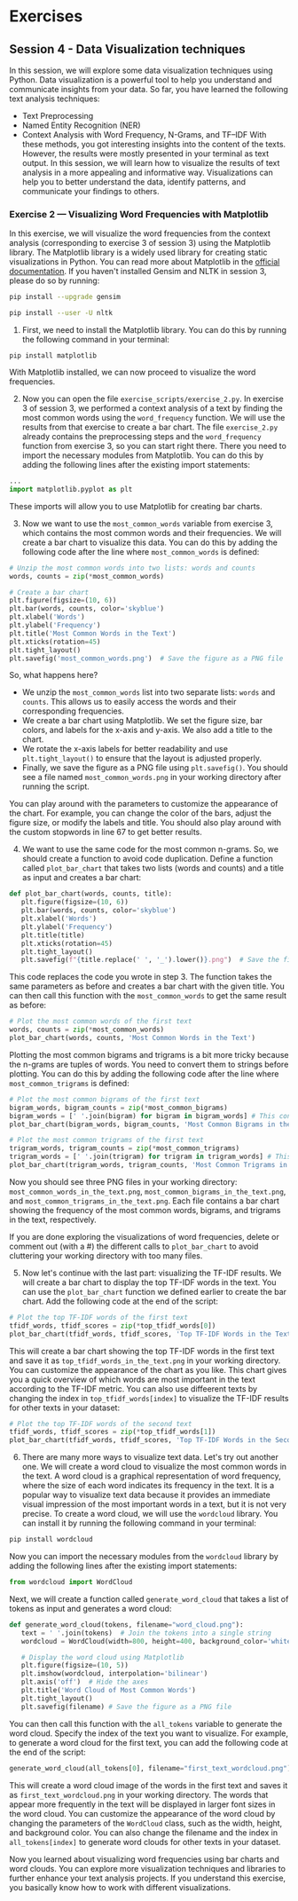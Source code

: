 # Exercises
## Session 4 - Data Visualization techniques

In this session, we will explore some data visualization techniques using Python. Data visualization is a powerful tool to help you understand and communicate insights from your data.
So far, you have learned the following text analysis techniques:
- Text Preprocessing
- Named Entity Recognition (NER)
- Context Analysis with Word Frequency, N-Grams, and TF–IDF
With these methods, you got interesting insights into the content of the texts. However, the results were mostly presented in your terminal as text output. In this session, we will learn how to visualize the results of text analysis in a more appealing and informative way. Visualizations can help you to better understand the data, identify patterns, and communicate your findings to others.

### Exercise 2 — Visualizing Word Frequencies with Matplotlib
In this exercise, we will visualize the word frequencies from the context analysis (corresponding to exercise 3 of session 3) using the Matplotlib library. The Matplotlib library is a widely used library for creating static visualizations in Python. You can read more about Matplotlib in the [official documentation](https://matplotlib.org). If you haven't installed Gensim and NLTK in session 3, please do so by running:

```bash
pip install --upgrade gensim
```
```bash
pip install --user -U nltk
```

1. First, we need to install the Matplotlib library. You can do this by running the following command in your terminal:
```
pip install matplotlib 
```

With Matplotlib installed, we can now proceed to visualize the word frequencies.


2. Now you can open the file `exercise_scripts/exercise_2.py`. In exercise 3 of session 3, we performed a context analysis of a text by finding the most common words using the `word_frequency` function. We will use the results from that exercise to create a bar chart. The file `exercise_2.py` already contains the preprocessing steps and the `word_frequency` function from exercise 3, so you can start right there. There you need to import the necessary modules from Matplotlib. You can do this by adding the following lines after the existing import statements:
```python
...
import matplotlib.pyplot as plt
```
These imports will allow you to use Matplotlib for creating bar charts.


3. Now we want to use the `most_common_words` variable from exercise 3, which contains the most common words and their frequencies. We will create a bar chart to visualize this data. You can do this by adding the following code after the line where `most_common_words` is defined:
```python
# Unzip the most common words into two lists: words and counts
words, counts = zip(*most_common_words)

# Create a bar chart
plt.figure(figsize=(10, 6))
plt.bar(words, counts, color='skyblue')
plt.xlabel('Words')
plt.ylabel('Frequency')
plt.title('Most Common Words in the Text')
plt.xticks(rotation=45)
plt.tight_layout()
plt.savefig('most_common_words.png')  # Save the figure as a PNG file
```
So, what happens here?
- We unzip the `most_common_words` list into two separate lists: `words` and `counts`. This allows us to easily access the words and their corresponding frequencies.
- We create a bar chart using Matplotlib. We set the figure size, bar colors, and labels for the x-axis and y-axis. We also add a title to the chart.
- We rotate the x-axis labels for better readability and use `plt.tight_layout()` to ensure that the layout is adjusted properly.
- Finally, we save the figure as a PNG file using `plt.savefig()`. You should see a file named `most_common_words.png` in your working directory after running the script.

You can play around with the parameters to customize the appearance of the chart. For example, you can change the color of the bars, adjust the figure size, or modify the labels and title. You should also play around with the custom stopwords in line 67 to get better results.


4. We want to use the same code for the most common n-grams. So, we should create a function to avoid code duplication. Define a function called `plot_bar_chart` that takes two lists (words and counts) and a title as input and creates a bar chart:

```python
def plot_bar_chart(words, counts, title):
   plt.figure(figsize=(10, 6))
   plt.bar(words, counts, color='skyblue')
   plt.xlabel('Words')
   plt.ylabel('Frequency')
   plt.title(title)
   plt.xticks(rotation=45)
   plt.tight_layout()
   plt.savefig(f"{title.replace(' ', '_').lower()}.png")  # Save the figure as a PNG file
```

This code replaces the code you wrote in step 3. The function takes the same parameters as before and creates a bar chart with the given title.
You can then call this function with the `most_common_words` to get the same result as before:

```python
# Plot the most common words of the first text
words, counts = zip(*most_common_words)
plot_bar_chart(words, counts, 'Most Common Words in the Text')
```

Plotting the most common bigrams and trigrams is a bit more tricky because the n-grams are tuples of words. You need to convert them to strings before plotting. You can do this by adding the following code after the line where `most_common_trigrams` is defined:

```python
# Plot the most common bigrams of the first text
bigram_words, bigram_counts = zip(*most_common_bigrams)
bigram_words = [' '.join(bigram) for bigram in bigram_words] # This converts the tuples to strings with a list comprehension
plot_bar_chart(bigram_words, bigram_counts, 'Most Common Bigrams in the Text')

# Plot the most common trigrams of the first text
trigram_words, trigram_counts = zip(*most_common_trigrams)
trigram_words = [' '.join(trigram) for trigram in trigram_words] # This converts the tuples to strings with a list comprehension
plot_bar_chart(trigram_words, trigram_counts, 'Most Common Trigrams in the Text')
```

Now you should see three PNG files in your working directory: `most_common_words_in_the_text.png`, `most_common_bigrams_in_the_text.png`, and `most_common_trigrams_in_the_text.png`. Each file contains a bar chart showing the frequency of the most common words, bigrams, and trigrams in the text, respectively.

If you are done exploring the visualizations of word frequencies, delete or comment out (with a #) the different calls to `plot_bar_chart` to avoid cluttering your working directory with too many files.


5. Now let's continue with the last part: visualizing the TF-IDF results. We will create a bar chart to display the top TF-IDF words in the text. You can use the `plot_bar_chart` function we defined earlier to create the bar chart. Add the following code at the end of the script:
```python
# Plot the top TF-IDF words of the first text
tfidf_words, tfidf_scores = zip(*top_tfidf_words[0])
plot_bar_chart(tfidf_words, tfidf_scores, 'Top TF-IDF Words in the Text')
```
This will create a bar chart showing the top TF-IDF words in the first text and save it as `top_tfidf_words_in_the_text.png` in your working directory. You can customize the appearance of the chart as you like. This chart gives you a quick overview of which words are most important in the text according to the TF-IDF metric. You can also use diffeerent texts by changing the index in `top_tfidf_words[index]` to visualize the TF-IDF results for other texts in your dataset:
```python
# Plot the top TF-IDF words of the second text
tfidf_words, tfidf_scores = zip(*top_tfidf_words[1])
plot_bar_chart(tfidf_words, tfidf_scores, 'Top TF-IDF Words in the Second Text')
```

   
6. There are many more ways to visualize text data. Let's try out another one. We will create a word cloud to visualize the most common words in the text. A word cloud is a graphical representation of word frequency, where the size of each word indicates its frequency in the text. It is a popular way to visualize text data because it provides an immediate visual impression of the most important words in a text, but it is not very precise. To create a word cloud, we will use the `wordcloud` library. You can install it by running the following command in your terminal:
```bash
pip install wordcloud
```
Now you can import the necessary modules from the `wordcloud` library by adding the following lines after the existing import statements:
```python
from wordcloud import WordCloud
```
Next, we will create a function called `generate_word_cloud` that takes a list of tokens as input and generates a word cloud:
```python
def generate_word_cloud(tokens, filename="word_cloud.png"):
   text = ' '.join(tokens)  # Join the tokens into a single string
   wordcloud = WordCloud(width=800, height=400, background_color='white').generate(text)

   # Display the word cloud using Matplotlib
   plt.figure(figsize=(10, 5))
   plt.imshow(wordcloud, interpolation='bilinear')
   plt.axis('off')  # Hide the axes
   plt.title('Word Cloud of Most Common Words')
   plt.tight_layout()
   plt.savefig(filename) # Save the figure as a PNG file
```
You can then call this function with the `all_tokens` variable to generate the word cloud. Specify the index of the text you want to visualize. For example, to generate a word cloud for the first text, you can add the following code at the end of the script:
```python
generate_word_cloud(all_tokens[0], filename="first_text_wordcloud.png")
```
This will create a word cloud image of the words in the first text and saves it as `first_text_wordcloud.png` in your working directory. The words that appear more frequently in the text will be displayed in larger font sizes in the word cloud.
You can customize the appearance of the word cloud by changing the parameters of the `WordCloud` class, such as the width, height, and background color. You can also change the filename and the index in `all_tokens[index]` to generate word clouds for other texts in your dataset.

Now you learned about visualizing word frequencies using bar charts and word clouds. You can explore more visualization techniques and libraries to further enhance your text analysis projects. If you understand this exercise, you basically know how to work with different visualizations. 

